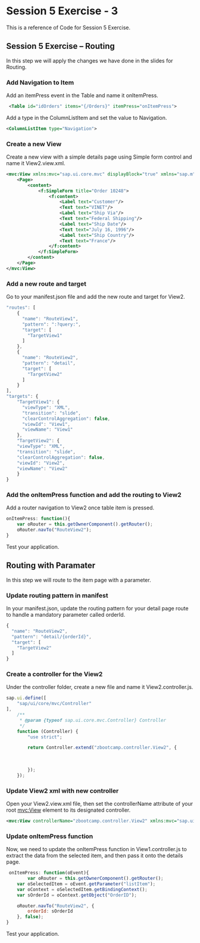 # Session 5 Exercise - 3
This is a reference of Code for Session 5 Exercise.

## Session 5 Exercise – Routing
In this step we will apply the changes we have done in the slides for Routing.

### Add Navigation to Item
Add an itemPress event in the Table and name it onItemPress.

```xml
 <Table id="idOrders" items="{/Orders}" itemPress="onItemPress">
```

Add a type in the ColumnListItem and set the value to Navigation.
```xml
<ColumnListItem type="Navigation">
```

### Create a new View 
Create a new view with a simple details page using Simple form control and name it View2.view.xml.

```xml
<mvc:View xmlns:mvc="sap.ui.core.mvc" displayBlock="true" xmlns="sap.m" xmlns:f="sap.ui.layout.form">
	<Page>
		<content>
			<f:SimpleForm title="Order 10248">
				<f:content>
					<Label text="Customer"/>
					<Text text="VINET"/>
					<Label text="Ship Via"/>
					<Text text="Federal Shipping"/>
					<Label text="Ship Date"/>
					<Text text="July 16, 1996"/>
					<Label text="Ship Country"/>
					<Text text="France"/>
				</f:content>
			</f:SimpleForm>
		</content>
	</Page>
</mvc:View>
```

### Add a new route and target
Go to your manifest.json file and add the new route and target for View2.

```js
"routes": [
	{
	  "name": "RouteView1",
	  "pattern": ":?query:",
	  "target": [
	    "TargetView1"
	  ]
	},
	{
	  "name": "RouteView2",
	  "pattern": "detail",
	  "target": [
	    "TargetView2"
	  ]
	}
],
"targets": {
	"TargetView1": {
	  "viewType": "XML",
	  "transition": "slide",
	  "clearControlAggregation": false,
	  "viewId": "View1",
	  "viewName": "View1"
	},
	"TargetView2": {
	"viewType": "XML",
	"transition": "slide",
	"clearControlAggregation": false,
	"viewId": "View2",
	"viewName": "View2"
	}
}
```
### Add the onItemPress function and add the routing to View2
Add a router navigation to View2 once table item is pressed.
```js
onItemPress: function(){
	var oRouter = this.getOwnerComponent().getRouter();
	oRouter.navTo("RouteView2");
}
```

Test your application.


## Routing with Paramater
In this step we will route to the item page with a parameter. 

### Update routing pattern in manifest
In your manifest.json, update the routing pattern for your detail page route to handle a mandatory parameter called orderId.

```js
{
  "name": "RouteView2",
  "pattern": "detail/{orderId}",
  "target": [
    "TargetView2"
  ]
}
```

### Create a controller for the View2
Under the controller folder, create a new file and name it View2.controller.js.

```js
sap.ui.define([
    "sap/ui/core/mvc/Controller"
],
    /**
     * @param {typeof sap.ui.core.mvc.Controller} Controller
     */
    function (Controller) {
        "use strict";

        return Controller.extend("zbootcamp.controller.View2", {
            
            
           
        });
    });

```

### Update View2 xml with new controller
Open your View2.view.xml file, then set the controllerName attribute of your root <mvc:View> element to its designated controller.

```xml
<mvc:View controllerName="zbootcamp.controller.View2" xmlns:mvc="sap.ui.core.mvc" displayBlock="true" xmlns="sap.m" xmlns:f="sap.ui.layout.form">
```

### Update onItemPress function
Now, we need to update the onItemPress function in View1.controller.js to extract the data from the selected item, and then pass it onto the details page.

```js
 onItemPress: function(oEvent){
    	var oRouter = this.getOwnerComponent().getRouter();
	var oSelectedItem = oEvent.getParameter("listItem");
	var oContext = oSelectedItem.getBindingContext();
	var sOrderId = oContext.getObject("OrderID");

	oRouter.navTo("RouteView2", {
	    orderId: sOrderId
	}, false);
}
```
Test your application.
